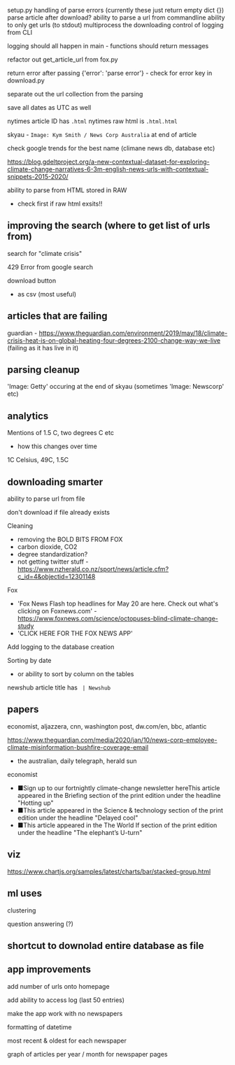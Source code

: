 setup.py
handling of parse errors (currently these just return empty dict {})
parse article after download?
ability to parse a url from commandline
ability to only get urls (to stdout)
multiprocess the downloading
control of logging from CLI

logging should all happen in main - functions should return messages

refactor out get_article_url from fox.py

return error after passing {'error': 'parse error'} - check for error key in download.py

separate out the url collection from the parsing

save all dates as UTC as well

nytimes article ID has `.html`
nytimes raw html is `.html.html`

skyau - ` Image: Kym Smith / News Corp Australia ` at end of article

check google trends for the best name (climane news db, database etc)

https://blog.gdeltproject.org/a-new-contextual-dataset-for-exploring-climate-change-narratives-6-3m-english-news-urls-with-contextual-snippets-2015-2020/

ability to parse from HTML stored in RAW
- check first if raw html exsits!!

## improving the search (where to get list of urls from)

search for "climate crisis"

429 Error from google search

download button
- as csv (most useful)

## articles that are failing

guardian - https://www.theguardian.com/environment/2019/may/18/climate-crisis-heat-is-on-global-heating-four-degrees-2100-change-way-we-live (failing as it has live in it)

## parsing cleanup

'Image: Getty' occuring at the end of skyau (sometimes 'Image: Newscorp' etc)

## analytics

Mentions of 1.5 C, two degrees C etc
- how this changes over time

1C Celsius, 49C, 1.5C

## downloading smarter

ability to parse url from file

don't download if file already exists

Cleaning
- removing the BOLD BITS FROM FOX
- carbon dioxide, CO2
- degree standardization?
- not getting twitter stuff - https://www.nzherald.co.nz/sport/news/article.cfm?c_id=4&objectid=12301148

Fox
- 'Fox News Flash top headlines for May 20 are here. Check out what's clicking on Foxnews.com' - https://www.foxnews.com/science/octopuses-blind-climate-change-study
- 'CLICK HERE FOR THE FOX NEWS APP'

Add logging to the database creation

Sorting by date
- or ability to sort by column on the tables

newshub article title has ` | Newshub`

## papers

economist, aljazzera, cnn, washington post, dw.com/en, bbc, atlantic

https://www.theguardian.com/media/2020/jan/10/news-corp-employee-climate-misinformation-bushfire-coverage-email
- the australian, daily telegraph, herald sun


economist
- ■Sign up to our fortnightly climate-change newsletter hereThis article appeared in the Briefing section of the print edition under the headline "Hotting up"
- ■This article appeared in the Science & technology section of the print edition under the headline "Delayed cool"
- ■This article appeared in the The World If section of the print edition under the headline "The elephant’s U-turn"

## viz

https://www.chartjs.org/samples/latest/charts/bar/stacked-group.html


## ml uses

clustering

question answering (?)


## shortcut to downolad entire database as file

## app improvements

add number of urls onto homepage

add ability to access log (last 50 entries)

make the app work with no newspapers

formatting of datetime

most recent & oldest for each newspaper

graph of articles per year / month for newspaper pages
